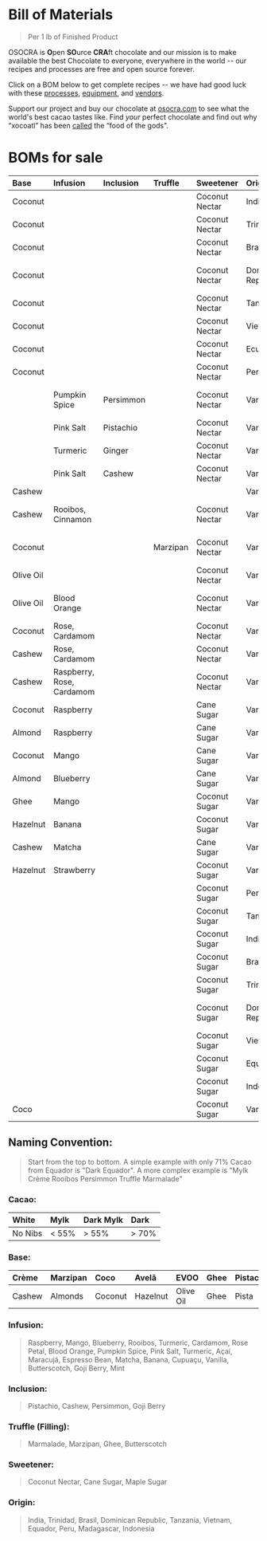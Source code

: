 # Bill of Materials
> Per 1 lb of Finished Product

OSOCRA is **O**pen **SO**urce **CRA**ft chocolate and our mission is to make available the best Chocolate to everyone, everywhere in the world -- our recipes and processes are free and open source forever.

Click on a BOM below to get complete recipes -- we have had good luck with these [processes](operations), [equipment](resources), and [vendors](vendors).

Support our project and buy our chocolate at [osocra.com](https://osocra.com) to see what the world's best cacao tastes like. Find *your* perfect chocolate and find out why “xocoatl” has been [called](https://historydaily.org/chocolate-food-of-the-gods) the “food of the gods".

# BOMs for sale

| Base      | Infusion      | Inclusion | Truffle  | Sweetener      | Origin   | Cacao     | Name                                |                         |
| :---      | :---          | :---      | :---     | :---           | :---     | ---:      | :---                                | :---                    |
| Coconut   |               |           |          | Coconut Nectar | India    | Dark      | Coco India                          |[21052318](2021/05/23/18)|
| Coconut   |               |           |          | Coconut Nectar | Trinidad | Dark      | Coco Trinidad                       |[21052813](2021/05/28/13)|
| Coconut   |               |           |          | Coconut Nectar | Brasil   | Dark      | Coco Brasil                         |[21070415](2021/07/04/15)|
| Coconut   |               |           |          | Coconut Nectar | Dominican Republic | Dark | Coco Dominican Republic        |[21071614](2021/07/16/14)|
| Coconut   |               |           |          | Coconut Nectar | Tanzania | Dark      | Coco Tanzania                       |[21072109](2021/07/21/09)|
| Coconut   |               |           |          | Coconut Nectar | Vietnam  | Dark      | Coco Vietnam                        |[21072610](2021/07/26/10)|
| Coconut   |               |           |          | Coconut Nectar | Ecuador  | Dark      | Coco Ecuador                        |[21072809](2021/07/28/09)|
| Coconut   |               |           |          | Coconut Nectar | Peru     | Dark      | Coco Peru                           |[21073013](2021/07/30/13)|
|           | Pumpkin Spice | Persimmon |          | Coconut Nectar | Varies   | Dark      | Pumpkin Spice Persimmon             |[21102514](2021/10/25/14)|
|           | Pink Salt     | Pistachio |          | Coconut Nectar | Varies   | Dark      | Pink Salt Pistachio                 |[21110110](2021/11/01/10)|
|           | Turmeric      | Ginger    |          | Coconut Nectar | Varies   | Dark      | Turmeric Ginger                     |[21110111](2021/11/01/11)|
|           | Pink Salt     | Cashew    |          | Coconut Nectar | Varies   | Dark      | Pink Salt Cashew                    |[21110308](2021/11/03/08)|
| Cashew    |               |           |          |                | Varies   | Dark      | Crème                               |[21110712](2021/11/07/12)|
| Cashew    | Rooibos, Cinnamon |       |          | Coconut Nectar | Varies   | Mylk      | Crème Cinnamon Rooibos              |[21110916](2021/11/09/16)|
| Coconut   |               |           | Marzipan | Coconut Nectar | Varies   | Dark      | Coco Truffle Marzipan               |[21112911](2021/11/29/11)|
| Olive Oil |               |           |          | Coconut Nectar | Varies   | Dark      | EVOO                                |[21121510](2021/12/15/10)|
| Olive Oil | Blood Orange  |           |          | Coconut Nectar | Varies   | Dark      | EVOO Blood Orange                   |[21121816](2021/12/18/16)|
| Coconut   | Rose, Cardamom|           |          | Coconut Nectar | Varies   | Dark      | Coco Rose                           |[22011215](2022/01/12/15)|
| Cashew    | Rose, Cardamom|           |          | Coconut Nectar | Varies   | Dark Mylk | Crème Rose                          |[22011216](2022/01/12/16)|
| Cashew    | Raspberry, Rose, Cardamom ||         | Coconut Nectar | Varies   | White     | Crème Raspberry Rose                |[22011217](2022/01/12/17)|
| Coconut   | Raspberry     |           |          | Cane Sugar     | Varies   | White     | Coco Raspberry                      |[22011512](2022/01/15/12)|
| Almond    | Raspberry     |           |          | Cane Sugar     | Varies   | White     | Marzipan Raspberry                  |[22011513](2022/01/15/13)|
| Coconut   | Mango         |           |          | Cane Sugar     | Varies   | White     | Coco Mango                          |[22011708](2022/01/17/08)|
| Almond    | Blueberry     |           |          | Cane Sugar     | Varies   | White     | Marzipan Blueberry                  |[22011709](2022/01/17/09)|
| Ghee      | Mango         |           |          | Coconut Sugar  | Varies   | Dark Mylk | Ghee Mango                          |[22012812](2022/01/28/12)|
| Hazelnut  | Banana        |           |          | Coconut Sugar  | Varies   | Mylk      | Avelã Banana                        |[22012813](2022/01/28/13)|
| Cashew    | Matcha        |           |          | Cane Sugar     | Varies   | White     | Crème Matcha                        |[22012814](2022/01/28/14)|
| Hazelnut  | Strawberry    |           |          | Coconut Sugar  | Varies   | Mylk      | Avelã Strawberry                    |[22013110](2022/01/31/10)|
|           |               |           |          | Coconut Sugar  | Peru     | Dark      |  Dark Peru                          |[22020915](2022/02/09/15)|
|           |               |           |          | Coconut Sugar  | Tanzania | Dark      |  Dark Tanzania                      |[22020916](2022/02/09/16)|
|           |               |           |          | Coconut Sugar  | India | Dark      |  Dark India |[22021315](2022/02/13/15)|
|           |               |           |          | Coconut Sugar  | Brasil | Dark      |  Dark Brasil |[22021316](2022/02/13/16)|
|           |               |           |          | Coconut Sugar  | Trinidad | Dark      |  Dark Trinidad |[22021317](2022/02/13/17)|
|           |               |           |          | Coconut Sugar  | Domincan Republic | Dark      |  Dark Dominican Republic |[22021318](2022/02/13/18)|
|           |               |           |          | Coconut Sugar  | Vietnam | Dark      |  Dark Vietnam |[22021319](2022/02/13/19)|
|           |               |           |          | Coconut Sugar  | Equador | Dark      |  Dark Equador |[22021320](2022/02/13/20)|
|           |               |           |          | Coconut Sugar  | Indonesia | Dark      |  Dark Indonesia |[22021321](2022/02/13/21)|
|  Coco     |               |           |          | Coconut Sugar  | Varies | Dark      |  Dark Coco |[22021322](2022/02/13/22)|

## Naming Convention:
> Start from the top to bottom. A simple example with only 71% Cacao from Equador is "Dark Equador". A more complex example is "Mylk Crème Rooibos Persimmon Truffle Marmalade"

### Cacao:

| White    | Mylk    | Dark Mylk | Dark   |
| :---     | :---    | :---      | :---   |
| No Nibs  | < 55%   |> 55%      |> 70%   |

### Base:

| Crème     | Marzipan   | Coco      | Avelã     | EVOO       | Ghee    | Pistachio|
| :---      | :---       | :---      | :---      | :---       | :---    | :---     |
| Cashew    | Almonds    | Coconut   | Hazelnut  | Olive Oil  | Ghee    | Pista    |

### Infusion:
> Raspberry, Mango, Blueberry, Rooibos, Turmeric, Cardamom, Rose Petal, Blood Orange, Pumpkin Spice, Pink Salt, Turmeric, Açaí, Maracujá, Espresso Bean, Matcha, Banana, Cupuaçu, Vanilla, Butterscotch, Goji Berry, Mint

### Inclusion:
> Pistachio, Cashew, Persimmon, Goji Berry

### Truffle (Filling):
> Marmalade, Marzipan, Ghee, Butterscotch

### Sweetener:
> Coconut Nectar, Cane Sugar, Maple Sugar

### Origin:
> India, Trinidad, Brasil, Dominican Republic, Tanzania, Vietnam, Equador, Peru, Madagascar, Indonesia
